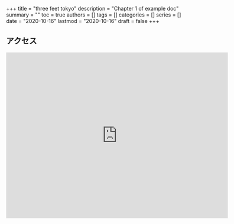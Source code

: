 +++
title = "three feet tokyo"
description = "Chapter 1 of example doc"
summary = ""
toc = true
authors = []
tags = []
categories = []
series = []
date =  "2020-10-16"
lastmod = "2020-10-16"
draft = false
+++

<!--more-->

## アクセス
<iframe src="https://www.google.com/maps/embed?pb=!1m28!1m12!1m3!1d1620.6595193989083!2d139.70575991326922!3d35.66914555561766!2m3!1f0!2f0!3f0!3m2!1i1024!2i768!4f13.1!4m13!3e2!4m5!1s0x60188ca4e0724223%3A0x5f6e8fc02f522729!2z5piO5rK756We5a6u5YmN44CI5Y6f5a6_44CJ!3m2!1d35.6690374!2d139.7042217!4m5!1s0x60188de86497cd97%3A0xb9c66524b0c0e0c5!2z5p2x5Lqs6YO95riL6LC35Yy656We5a6u5YmN77yU5LiB55uu77yS77yV4oiS77yTIOWbveeUo-OCr-ODqeODleODiOODk-ODvOODq-WwgumWgCB0aHJlZWZlZXQg5Y6f5a6_5bqX!3m2!1d35.6693588!2d139.70853!5e0!3m2!1sja!2sjp!4v1608813251671!5m2!1sja!2sjp" width="600" height="450" frameborder="0" style="border:0;" allowfullscreen="" aria-hidden="false" tabindex="0"></iframe>